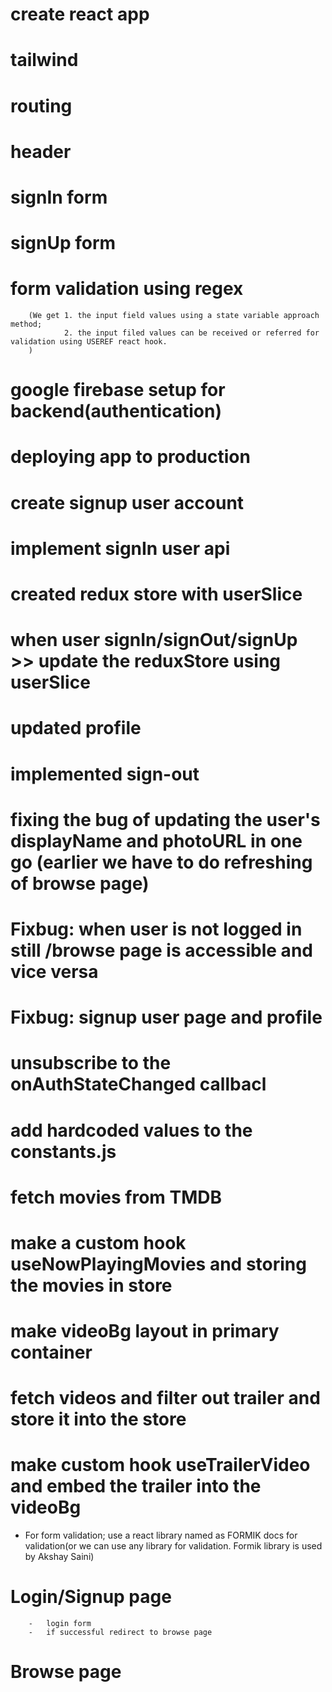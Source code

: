 #   create react app
#   tailwind
#   routing
#   header
#   signIn form
#   signUp form
#   form validation using regex 
        (We get 1. the input field values using a state variable approach method;  
                2. the input filed values can be received or referred for validation using USEREF react hook.                     
        )
#   google firebase setup for backend(authentication)
#   deploying app to production
#   create signup user account
#   implement signIn user api
#   created redux store with userSlice
#   when user signIn/signOut/signUp >> update the reduxStore using userSlice
#   updated profile
#   implemented sign-out
#   fixing the bug of updating the user's displayName and photoURL in one go (earlier we have to do refreshing of  browse page)
#   Fixbug: when user is not logged in still /browse page is accessible and vice versa
#   Fixbug: signup user page and profile
#   unsubscribe to the onAuthStateChanged callbacl
#   add hardcoded values to the constants.js
#   fetch movies from TMDB
#   make a custom hook useNowPlayingMovies and storing the movies in store
#   make videoBg layout in primary container
#   fetch videos and filter out trailer and store it into the store
#   make custom hook useTrailerVideo and embed the trailer into the videoBg
 
 





* For form validation; use a react library named as FORMIK docs for validation(or we can use any library for validation. Formik library is used by Akshay Saini)
#   Login/Signup page
        -   login form
        -   if successful redirect to browse page

#   Browse page